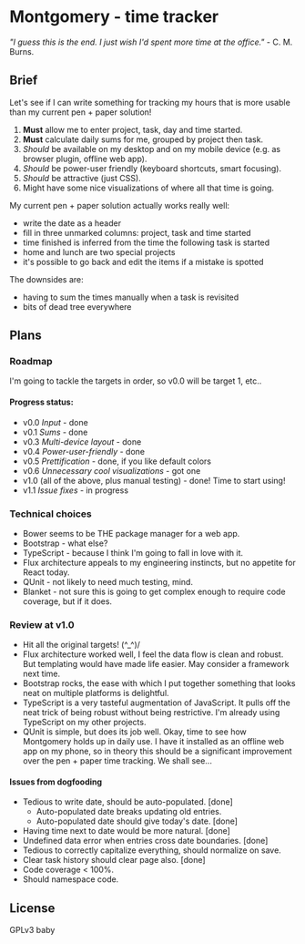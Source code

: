 # Montgomery - time tracker

_"I guess this is the end. I just wish I'd spent more time at the office."_ - C. M. Burns.

## Brief
Let's see if I can write something for tracking my hours that is more usable than my current pen + paper solution!

1. **Must** allow me to enter project, task, day and time started.
2. **Must** calculate daily sums for me, grouped by project then task.
3. _Should_ be available on my desktop and on my mobile device (e.g. as browser plugin, offline web app).
4. _Should_ be power-user friendly (keyboard shortcuts, smart focusing).
5. _Should_ be attractive (just CSS).
6. Might have some nice visualizations of where all that time is going.

My current pen + paper solution actually works really well:
- write the date as a header
- fill in three unmarked columns: project, task and time started
- time finished is inferred from the time the following task is started
- home and lunch are two special projects
- it's possible to go back and edit the items if a mistake is spotted

The downsides are:
- having to sum the times manually when a task is revisited
- bits of dead tree everywhere

## Plans

### Roadmap
I'm going to tackle the targets in order, so v0.0 will be target 1, etc..

#### Progress status:
* v0.0 *Input* - done
* v0.1 *Sums* - done
* v0.3 *Multi-device layout* - done
* v0.4 *Power-user-friendly* - done
* v0.5 *Prettification* - done, if you like default colors
* v0.6 *Unnecessary cool visualizations* - got one
* v1.0 (all of the above, plus manual testing) - done! Time to start using!
* v1.1 *Issue fixes* - in progress


### Technical choices
* Bower seems to be THE package manager for a web app.
* Bootstrap - what else?
* TypeScript - because I think I'm going to fall in love with it.
* Flux architecture appeals to my engineering instincts, but no appetite for React today.
* QUnit - not likely to need much testing, mind.
* Blanket - not sure this is going to get complex enough to require code coverage, but if it does.

### Review at v1.0
* Hit all the original targets!
    \(^_^)/
* Flux architecture worked well, I feel the data flow is clean and robust. But templating would have made life easier. May consider a framework next time.
* Bootstrap rocks, the ease with which I put together something that looks neat on multiple platforms is delightful.
* TypeScript is a very tasteful augmentation of JavaScript. It pulls off the neat trick of being robust without being restrictive. I'm already using TypeScript on my other projects.
* QUnit is simple, but does its job well.
Okay, time to see how Montgomery holds up in daily use. I have it installed as an offline web app on my phone, so in theory this should be a significant improvement over the pen + paper time tracking. We shall see...

#### Issues from dogfooding
* Tedious to write date, should be auto-populated. [done]
    * Auto-populated date breaks updating old entries.
    * Auto-populated date should give today's date. [done]
* Having time next to date would be more natural. [done]
* Undefined data error when entries cross date boundaries. [done]
* Tedious to correctly capitalize everything, should normalize on save.
* Clear task history should clear page also. [done]
* Code coverage < 100%.
* Should namespace code.

## License
GPLv3 baby
